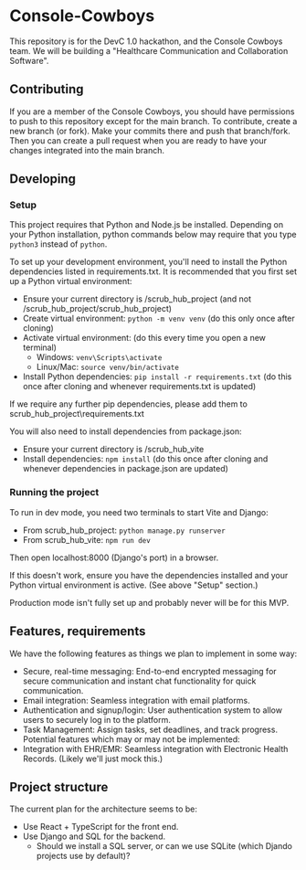 # Console-Cowboys

This repository is for the DevC 1.0 hackathon, and the Console Cowboys team. We will be building a "Healthcare Communication and Collaboration Software".

## Contributing

If you are a member of the Console Cowboys, you should have permissions to push to this repository except for the main branch.
To contribute, create a new branch (or fork). Make your commits there and push that branch/fork. Then you can create a pull request when you are ready to have your changes integrated into the main branch.

## Developing

### Setup

This project requires that Python and Node.js be installed. Depending on your Python installation, python commands below may require that you type `python3` instead of `python`.

To set up your development environment, you'll need to install the Python dependencies listed in requirements.txt. It is recommended that you first set up a Python virtual environment:
* Ensure your current directory is /scrub_hub_project (and not /scrub_hub_project/scrub_hub_project)
* Create virtual environment: `python -m venv venv` (do this only once after cloning)
* Activate virtual environment: (do this every time you open a new terminal)
	* Windows: `venv\Scripts\activate`
	* Linux/Mac: `source venv/bin/activate`
* Install Python dependencies:  `pip install -r requirements.txt` (do this once after cloning and whenever requirements.txt is updated)

If we require any further pip dependencies, please add them to scrub_hub_project\requirements.txt

You will also need to install dependencies from package.json:
* Ensure your current directory is /scrub_hub_vite
* Install dependencies: `npm install` (do this once after cloning and whenever dependencies in package.json are updated)

### Running the project

To run in dev mode, you need two terminals to start Vite and Django:
* From scrub_hub_project: `python manage.py runserver`
* From scrub_hub_vite: `npm run dev`

Then open localhost:8000 (Django's port) in a browser.

If this doesn't work, ensure you have the dependencies installed and your Python virtual environment is active. (See above "Setup" section.)

Production mode isn't fully set up and probably never will be for this MVP.

## Features, requirements

We have the following features as things we plan to implement in some way:
* Secure, real-time messaging: End-to-end encrypted messaging for secure communication and instant chat functionality for quick communication.
* Email integration: Seamless integration with email platforms.
* Authentication and signup/login: User authentication system to allow users to securely log in to the platform.
* Task Management: Assign tasks, set deadlines, and track progress.
Potential features which may or may not be implemented:
* Integration with EHR/EMR: Seamless integration with Electronic Health Records. (Likely we'll just mock this.)

## Project structure

The current plan for the architecture seems to be:
* Use React + TypeScript for the front end.
* Use Django and SQL for the backend.
	* Should we install a SQL server, or can we use SQLite (which Djando projects use by default)?
